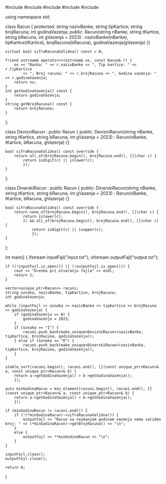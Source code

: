 #include <iostream>
#include <fstream>
#include <vector>
#include <string>
#include <algorithm>

using namespace std;

class Racun {
protected:
    string nazivBanke;
    string tipKartice;
    string brojRacuna;
    int godinaVazenja;
public:
    Racun(string nBanke, string tKartice, string bRacuna, int gVazenja = 2023)
        : nazivBanke(nBanke), tipKartice(tKartice), brojRacuna(bRacuna), godinaVazenja(gVazenja) {}

    virtual bool sifraRacunaValidna() const = 0;

    friend ostream& operator<<(ostream& os, const Racun& r) {
        os << "Banka: " << r.nazivBanke << ", Tip kartice: " << r.tipKartice
            << ", Broj racuna: " << r.brojRacuna << ", Godina vazenja: " << r.godinaVazenja;
        return os;
    }
    int getGodinaVazenja() const {
        return godinaVazenja;
    }
    string getBrojRacuna() const {
        return brojRacuna;
    }
};

class DevizniRacun : public Racun {
public:
    DevizniRacun(string nBanke, string tKartice, string bRacuna, int gVazenja = 2023)
        : Racun(nBanke, tKartice, bRacuna, gVazenja) {}

    bool sifraRacunaValidna() const override {
        return all_of(brojRacuna.begin(), brojRacuna.end(), [](char c) {
            return isdigit(c) || islower(c);
            });
    }
};

class DinarskiRacun : public Racun {
public:
    DinarskiRacun(string nBanke, string tKartice, string bRacuna, int gVazenja = 2023)
        : Racun(nBanke, tKartice, bRacuna, gVazenja) {}

    bool sifraRacunaValidna() const override {
        return none_of(brojRacuna.begin(), brojRacuna.end(), [](char c) {
            return islower(c);
            }) && all_of(brojRacuna.begin(), brojRacuna.end(), [](char c) {
                return isdigit(c) || isupper(c);
                });
    }
};

int main() {
    ifstream inputFajl("input.txt");
    ofstream outputFajl("output.txt");

    if ((!inputFajl.is_open()) || (!outputFajl.is_open())) {
        cout << "Greska pri otvaranju fajla" << endl;
        return 1;
    }

    vector<unique_ptr<Racun>> racuni;
    string oznaka, nazivBanke, tipKartice, brojRacuna;
    int godinaVazenja;

    while (inputFajl >> oznaka >> nazivBanke >> tipKartice >> brojRacuna >> godinaVazenja) {
        if (godinaVazenja == 0) {
            godinaVazenja = 2023;
        }
        if (oznaka == "I") {
            racuni.push_back(make_unique<DevizniRacun>(nazivBanke, tipKartice, brojRacuna, godinaVazenja));
        } else if (oznaka == "D") {
            racuni.push_back(make_unique<DinarskiRacun>(nazivBanke, tipKartice, brojRacuna, godinaVazenja));
        }
    }

    stable_sort(racuni.begin(), racuni.end(), [](const unique_ptr<Racun>& a, const unique_ptr<Racun>& b) {
        return a->getGodinaVazenja() > b->getGodinaVazenja();
        });

    auto minGodinaRacun = min_element(racuni.begin(), racuni.end(), [](const unique_ptr<Racun>& a, const unique_ptr<Racun>& b) {
        return a->getGodinaVazenja() < b->getGodinaVazenja();
        });

    if (minGodinaRacun != racuni.end()) {
        if (!(*minGodinaRacun)->sifraRacunaValidna()) {
            outputFajl << "Racun sa najmanjom godinom vazenja nema validan broj: " << (*minGodinaRacun)->getBrojRacuna() << "\n";
        }
        else {
            outputFajl << **minGodinaRacun << "\n";
        }
    }

    inputFajl.close();
    outputFajl.close();

    return 0;
}
